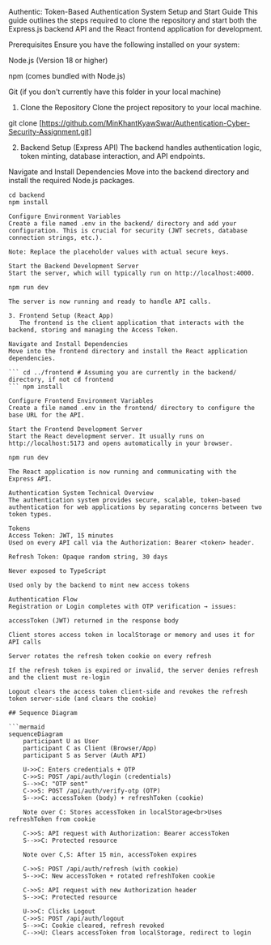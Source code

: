 Authentic: Token-Based Authentication System
Setup and Start Guide
This guide outlines the steps required to clone the repository and start both the Express.js backend API and the React frontend application for development.

Prerequisites
Ensure you have the following installed on your system:

Node.js (Version 18 or higher)

npm (comes bundled with Node.js)

Git (if you don't currently have this folder in your local machine)

1. Clone the Repository
   Clone the project repository to your local machine.

git clone [https://github.com/MinKhantKyawSwar/Authentication-Cyber-Security-Assignment.git]

2. Backend Setup (Express API)
   The backend handles authentication logic, token minting, database interaction, and API endpoints.

Navigate and Install Dependencies
Move into the backend directory and install the required Node.js packages.

````backend dependencies installations
cd backend
npm install

Configure Environment Variables
Create a file named .env in the backend/ directory and add your configuration. This is crucial for security (JWT secrets, database connection strings, etc.).

Note: Replace the placeholder values with actual secure keys.

Start the Backend Development Server
Start the server, which will typically run on http://localhost:4000.

npm run dev

The server is now running and ready to handle API calls.

3. Frontend Setup (React App)
   The frontend is the client application that interacts with the backend, storing and managing the Access Token.

Navigate and Install Dependencies
Move into the frontend directory and install the React application dependencies.

``` cd ../frontend # Assuming you are currently in the backend/ directory, if not cd frontend
``` npm install

Configure Frontend Environment Variables
Create a file named .env in the frontend/ directory to configure the base URL for the API.

Start the Frontend Development Server
Start the React development server. It usually runs on http://localhost:5173 and opens automatically in your browser.

npm run dev

The React application is now running and communicating with the Express API.

Authentication System Technical Overview
The authentication system provides secure, scalable, token-based authentication for web applications by separating concerns between two token types.

Tokens
Access Token: JWT, 15 minutes
Used on every API call via the Authorization: Bearer <token> header.

Refresh Token: Opaque random string, 30 days

Never exposed to TypeScript

Used only by the backend to mint new access tokens

Authentication Flow
Registration or Login completes with OTP verification → issues:

accessToken (JWT) returned in the response body

Client stores access token in localStorage or memory and uses it for API calls

Server rotates the refresh token cookie on every refresh

If the refresh token is expired or invalid, the server denies refresh and the client must re-login

Logout clears the access token client-side and revokes the refresh token server-side (and clears the cookie)

## Sequence Diagram

```mermaid
sequenceDiagram
    participant U as User
    participant C as Client (Browser/App)
    participant S as Server (Auth API)

    U->>C: Enters credentials + OTP
    C->>S: POST /api/auth/login (credentials)
    S-->>C: "OTP sent"
    C->>S: POST /api/auth/verify-otp (OTP)
    S-->>C: accessToken (body) + refreshToken (cookie)

    Note over C: Stores accessToken in localStorage<br>Uses refreshToken from cookie

    C->>S: API request with Authorization: Bearer accessToken
    S-->>C: Protected resource

    Note over C,S: After 15 min, accessToken expires

    C->>S: POST /api/auth/refresh (with cookie)
    S-->>C: New accessToken + rotated refreshToken cookie

    C->>S: API request with new Authorization header
    S-->>C: Protected resource

    U->>C: Clicks Logout
    C->>S: POST /api/auth/logout
    S-->>C: Cookie cleared, refresh revoked
    C-->>U: Clears accessToken from localStorage, redirect to login
````
